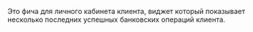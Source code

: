 Это фича для личного кабинета клиента, виджет который показывает несколько последних успешных банковских операций клиента.